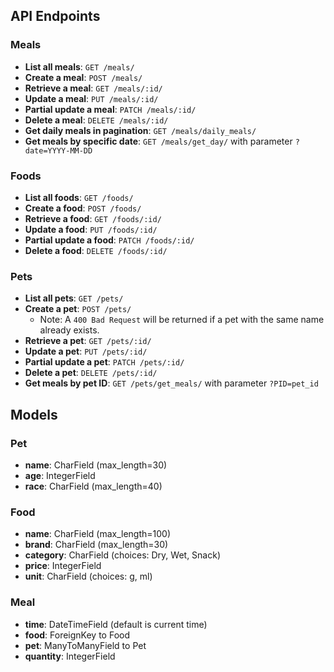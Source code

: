 ## API Endpoints

### Meals

- **List all meals**: `GET /meals/`
- **Create a meal**: `POST /meals/`
- **Retrieve a meal**: `GET /meals/:id/`
- **Update a meal**: `PUT /meals/:id/`
- **Partial update a meal**: `PATCH /meals/:id/`
- **Delete a meal**: `DELETE /meals/:id/`
- **Get daily meals in pagination**: `GET /meals/daily_meals/`
- **Get meals by specific date**: `GET /meals/get_day/` with parameter `?date=YYYY-MM-DD`

### Foods

- **List all foods**: `GET /foods/`
- **Create a food**: `POST /foods/`
- **Retrieve a food**: `GET /foods/:id/`
- **Update a food**: `PUT /foods/:id/`
- **Partial update a food**: `PATCH /foods/:id/`
- **Delete a food**: `DELETE /foods/:id/`

### Pets

- **List all pets**: `GET /pets/`
- **Create a pet**: `POST /pets/`
    - Note: A `400 Bad Request` will be returned if a pet with the same name already exists.
- **Retrieve a pet**: `GET /pets/:id/`
- **Update a pet**: `PUT /pets/:id/`
- **Partial update a pet**: `PATCH /pets/:id/`
- **Delete a pet**: `DELETE /pets/:id/`
- **Get meals by pet ID**: `GET /pets/get_meals/` with parameter `?PID=pet_id`

## Models

### Pet

- **name**: CharField (max_length=30)
- **age**: IntegerField
- **race**: CharField (max_length=40)

### Food

- **name**: CharField (max_length=100)
- **brand**: CharField (max_length=30)
- **category**: CharField (choices: Dry, Wet, Snack)
- **price**: IntegerField
- **unit**: CharField (choices: g, ml)

### Meal

- **time**: DateTimeField (default is current time)
- **food**: ForeignKey to Food
- **pet**: ManyToManyField to Pet
- **quantity**: IntegerField

